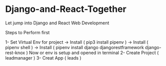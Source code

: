 # Django-and-React-Together
Let jump into Django and React Web Development


Steps to Perform first

1- Set Virtual Env for project
        -> Install ( pip3 install pipenv )
        -> Install ( pipenv shell )
        -> Install ( pipenv install django djangorestframework django-rest-knox )
    Now or env is setup and opened in terminal
2- Create Project ( leadmanager )
3- Creat App ( leads )
